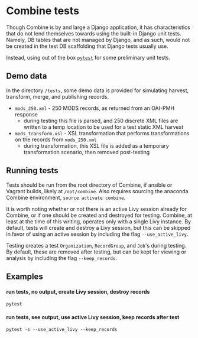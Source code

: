 # Combine tests

Though Combine is by and large a Django application, it has characteristics that do not lend themselves towards using the built-in Django unit tests.  Namely, DB tables that are not managed by Django, and as such, would not be created in the test DB scaffolding that Django tests usually use.

Instead, using out of the box [`pytest`](https://docs.pytest.org/en/latest/) for some preliminary unit tests.

## Demo data

In the directory `/tests`, some demo data is provided for simulating harvest, transform, merge, and publishing records.  

  * `mods_250.xml` - 250 MODS records, as returned from an OAI-PMH response
    * during testing this file is parsed, and 250 discrete XML files are written to a temp location to be used for a test static XML harvest
  * `mods_transform.xsl` - XSL transformation that performs transformations on the records from `mods_250.xml`
    * during transformation, this XSL file is added as a temporary transformation scenario, then removed post-testing

## Running tests

Tests should be run from the root directory of Combine, if ansible or Vagrant builds, likely at `/opt/combine`.  Also requires sourcing the anaconda Combine environment, `source activate combine`.

It is worth noting whether or not there is an active Livy session already for Combine, or if one should be created and destroyed for testing.  Combine, at least at the time of this writing, operates only with a single Livy instance.  By default, tests will create and destroy a Livy session, but this can be skipped in favor of using an active session by including the flag `--use_active_livy`.

Testing creates a test `Organization`, `RecordGroup`, and `Job`'s during testing. By default, these are removed after testing, but can be kept for viewing or analysis by including the flag `--keep_records`.

## Examples

#### run tests, no output, create Livy session, destroy records
```
pytest
```

#### run tests, see output, use active Livy session, keep records after test
```
pytest -s --use_active_livy --keep_records
```


